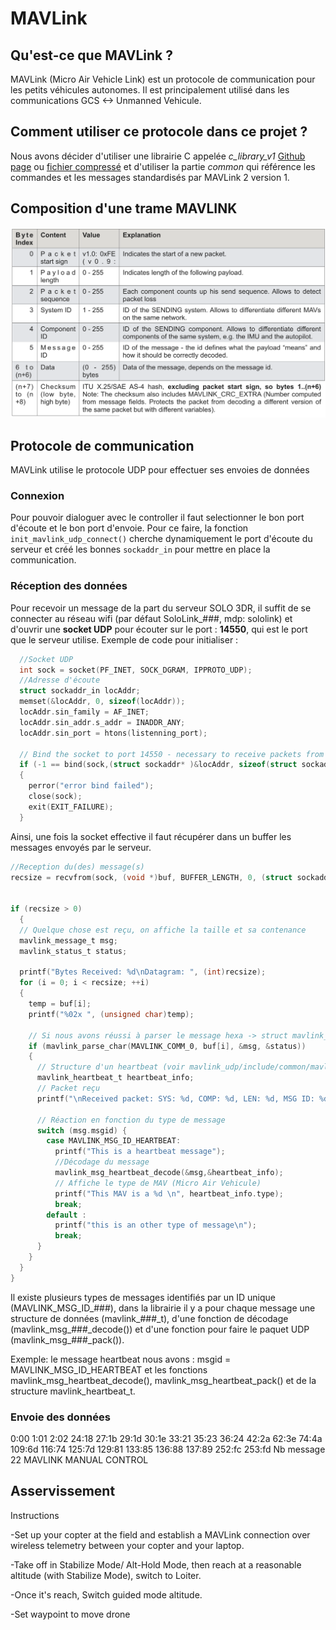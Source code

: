 # MAVLink #

## Qu'est-ce que MAVLink ? ##

MAVLink (Micro Air Vehicle Link) est un protocole de communication pour les petits véhicules autonomes. Il est principalement utilisé dans les communications GCS <-> Unmanned Vehicule.

## Comment utiliser ce protocole dans ce projet ? ##

Nous avons décider d'utiliser une librairie C appelée *c_library_v1* [Github page](https://github.com/mavlink/c_library_v1.git) ou [fichier compressé](ressources/c_library_v1-master.zip) et d'utiliser la partie *common* qui référence les commandes et les messages standardisés par MAVLink 2 version 1.

## Composition d'une trame MAVLINK ##

![Décomposition d'une trame MAVLink](ressources/mavlink_v1_trame.png)

## Protocole de communication ##

MAVLink utilise le protocole UDP pour effectuer ses envoies de données

### Connexion ###

Pour pouvoir dialoguer avec le controller il faut selectionner le bon port d'écoute et le bon port d'envoie.
Pour ce faire, la fonction `init_mavlink_udp_connect()` cherche dynamiquement le port d'écoute du serveur et créé les bonnes `sockaddr_in` pour mettre en place la communication.

### Réception des données ###

Pour recevoir un message de la part du serveur SOLO 3DR, il suffit de se connecter au réseau wifi (par défaut SoloLink_###, mdp: sololink) et d'ouvrir une **socket UDP** pour écouter sur le port : **14550**, qui est le port que le serveur utilise.
Exemple de code pour initialiser :
```C
  //Socket UDP
  int sock = socket(PF_INET, SOCK_DGRAM, IPPROTO_UDP);
  //Adresse d'écoute
  struct sockaddr_in locAddr;
  memset(&locAddr, 0, sizeof(locAddr));
  locAddr.sin_family = AF_INET;
  locAddr.sin_addr.s_addr = INADDR_ANY;
  locAddr.sin_port = htons(listenning_port);

  // Bind the socket to port 14550 - necessary to receive packets from qgroundcontrol
  if (-1 == bind(sock,(struct sockaddr* )&locAddr, sizeof(struct sockaddr)))
  {
    perror("error bind failed");
    close(sock);
    exit(EXIT_FAILURE);
  }

```

Ainsi, une fois la socket effective il faut récupérer dans un buffer les messages envoyés par le serveur.

```C
//Reception du(des) message(s)
recsize = recvfrom(sock, (void *)buf, BUFFER_LENGTH, 0, (struct sockaddr *)&gcAddr, &fromlen);


if (recsize > 0)
  {
  // Quelque chose est reçu, on affiche la taille et sa contenance
  mavlink_message_t msg;
  mavlink_status_t status;

  printf("Bytes Received: %d\nDatagram: ", (int)recsize);
  for (i = 0; i < recsize; ++i)
  {
    temp = buf[i];
    printf("%02x ", (unsigned char)temp);

    // Si nous avons réussi à parser le message hexa -> struct mavlink_message_t
    if (mavlink_parse_char(MAVLINK_COMM_0, buf[i], &msg, &status))
    {
      // Structure d'un heartbeat (voir mavlink_udp/include/common/mavlink_msg_heartbeat.h)
      mavlink_heartbeat_t heartbeat_info;
      // Packet reçu
      printf("\nReceived packet: SYS: %d, COMP: %d, LEN: %d, MSG ID: %d\n", msg.sysid, msg.compid, msg.len, msg.msgid);

      // Réaction en fonction du type de message
      switch (msg.msgid) {
        case MAVLINK_MSG_ID_HEARTBEAT:
          printf("This is a heartbeat message");
          //Décodage du message
          mavlink_msg_heartbeat_decode(&msg,&heartbeat_info);
          // Affiche le type de MAV (Micro Air Vehicule)
          printf("This MAV is a %d \n", heartbeat_info.type);
          break;
        default :
          printf("this is an other type of message\n");
          break;
      }
    }
  }
}
```
Il existe plusieurs types de messages identifiés par un ID unique (MAVLINK_MSG_ID_###), dans la librairie il y a pour chaque message une structure de données (mavlink_###\_t), d'une fonction de décodage (mavlink_msg_###\_decode()) et d'une fonction pour faire le paquet UDP (mavlink_msg_###\_pack()).

Exemple: le message heartbeat nous avons : msgid = MAVLINK_MSG_ID_HEARTBEAT et les fonctions mavlink_msg_heartbeat_decode(), mavlink_msg_heartbeat_pack() et de la structure mavlink_heartbeat_t.


### Envoie des données ###

0:00 1:01 2:02 24:18 27:1b 29:1d 30:1e 33:21 35:23 36:24 42:2a 62:3e 74:4a 109:6d 116:74 125:7d 129:81 133:85 136:88 137:89 252:fc 253:fd
Nb message 22
MAVLINK MANUAL CONTROL


## Asservissement ##
Instructions

-Set up your copter at the field and establish a MAVLink connection over wireless telemetry between your copter and your laptop.

-Take off in Stabilize Mode/ Alt-Hold Mode, then reach at a reasonable altitude (with Stabilize Mode), switch to Loiter.

-Once it's reach, Switch guided mode altitude.

-Set waypoint to move drone